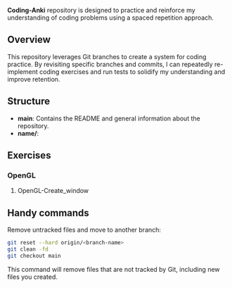 **Coding-Anki** repository is designed to practice and reinforce my understanding of coding problems using a spaced repetition approach.

## Overview
This repository leverages Git branches to create a system for coding practice. By revisiting specific branches and commits, I can repeatedly re-implement coding exercises and run tests to solidify my understanding and improve retention.

## Structure

- **main**: Contains the README and general information about the repository.
- **name/**:

## Exercises
### OpenGL
1. OpenGL-Create_window

## Handy commands
Remove untracked files and move to another branch:
```bash
git reset --hard origin/<branch-name>
git clean -fd
git checkout main
```
This command will remove files that are not tracked by Git, including new files you created.
